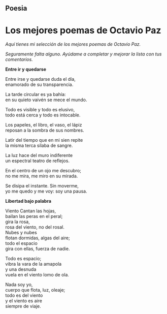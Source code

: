 <h2>Poesia</h2>
<h1>Los mejores poemas de Octavio Paz</h1>
<p><i>Aquí tienes mi selección de los mejores poemas de Octavio Paz.</i></p>
<p><i>Seguramente falta alguno. Ayúdame a completar y mejorar la lista con tus comentarios.</i></p>
<p><b>Entre ir y quedarse</b></p>
<p>Entre irse y quedarse duda el día,<br>
enamorado de su transparencia.</p>
<p>La tarde circular es ya bahía:<br>
en su quieto vaivén se mece el mundo.</p>
<p>Todo es visible y todo es elusivo,<br>
todo está cerca y todo es intocable.</p>
<p>Los papeles, el libro, el vaso, el lápiz<br>
reposan a la sombra de sus nombres.</p>
<p>Latir del tiempo que en mi sien repite<br>
la misma terca sílaba de sangre.</p>
<p>La luz hace del muro indiferente<br>
un espectral teatro de reflejos.</p>
<p>En el centro de un ojo me descubro;<br>
no me mira, me miro en su mirada.</p>
<p>Se disipa el instante. Sin moverme,<br>
yo me quedo y me voy: soy una pausa.</p>

                            
<p><b>Libertad bajo palabra</b></p>      
<p>Viento
Cantan las hojas,<br>
bailan las peras en el peral;<br>
gira la rosa,<br>
rosa del viento, no del rosal.<br>
Nubes y nubes<br>
flotan dormidas, algas del aire;<br>
todo el espacio<br>
gira con ellas, fuerza de nadie.</p>                        
<p>Todo es espacio;<br>
vibra la vara de la amapola<br>
y una desnuda<br>
vuela en el viento lomo de ola.</p>
<p>Nada soy yo,<br>
cuerpo que flota, luz, oleaje;<br>
todo es del viento<br>
y el viento es aire<br>
siempre de viaje.</p>
